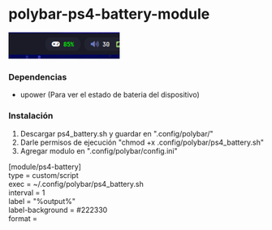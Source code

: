 # polybar-ps4-battery-module
![Polybar-Ps4](example.png)
### Dependencias
+ upower (Para ver el estado de bateria del dispositivo)
### Instalación
1. Descargar ps4_battery.sh y guardar en ".config/polybar/"
2. Darle permisos de ejecución "chmod +x .config/polybar/ps4_battery.sh"
3. Agregar modulo en ".config/polybar/config.ini"

[module/ps4-battery]  
type = custom/script  
exec = ~/.config/polybar/ps4_battery.sh  
interval = 1  
label = "%output%"  
label-background = #222330  
format = <label>
